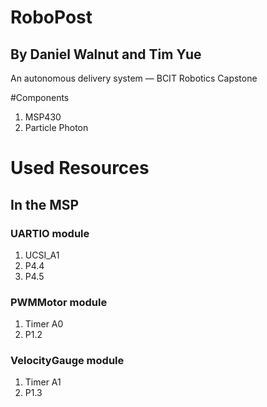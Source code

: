 ﻿# RoboPost
## By Daniel Walnut and Tim Yue
An autonomous delivery system — BCIT Robotics Capstone

#Components

1. MSP430
2. Particle Photon

# Used Resources

## In the MSP

### UARTIO module

1. UCSI_A1
2. P4.4
3. P4.5

### PWMMotor module

1. Timer A0
2. P1.2

### VelocityGauge module

1. Timer A1
2. P1.3

